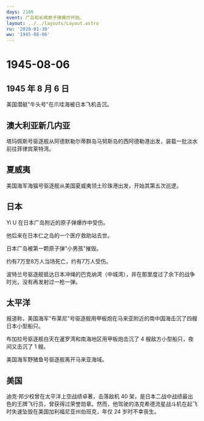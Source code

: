 ```yaml
---
days: 2166
event: 广岛和长崎原子弹爆炸开始。
layout: ../../layouts/Layout.astro
ru: '2028-01-30'
ww: '1945-08-06'
---
```


# 1945-08-06

## 1945 年 8 月 6 日

美国潜艇"牛头号"在爪哇海被日本飞机击沉。

## 澳大利亚新几内亚

塔玛佩斯号驱逐舰从阿德默勒尔蒂群岛马努斯岛的西阿德勒港出发，装载一批淡水前往菲律宾莱特湾。

## 夏威夷

美国海军海猫号驱逐舰从美国夏威夷领土珍珠港出发，开始其第五次巡逻。

## 日本

Yi U 在日本广岛附近的原子弹爆炸中受伤。

他后来在日本仁之岛的一个医疗救助站去世。

日本广岛被第一颗原子弹"小男孩"摧毁。

约有7万至8万人当场死亡，约有7万人受伤。

波特兰号驱逐舰抵达日本冲绳的巴克纳湾（中城湾），并在那里度过了余下的战争时光，没有再发射过一枪一弹。

## 太平洋

报道称，美国海军"布莱尼"号驱逐舰用甲板炮在马来亚附近的南中国海击沉了四艘日本小型船只。

布加拉号驱逐舰白天在暹罗湾和南海地区用甲板炮击沉了 4
艘敌方小型船只，夜间又击沉了 1 艘。

美国海军野猪鱼号驱逐舰离开马来亚海域。

## 美国

迪克·邦少校曾在太平洋上空战绩卓著，击落敌机 40
架，是日本二战中战绩最出色的王牌飞行员，曾获得过荣誉勋章。然而，他驾驶的洛克希德流星战斗机在起飞时失速坠毁在美国加利福尼亚州伯班克，年仅
24 岁时不幸丧生。